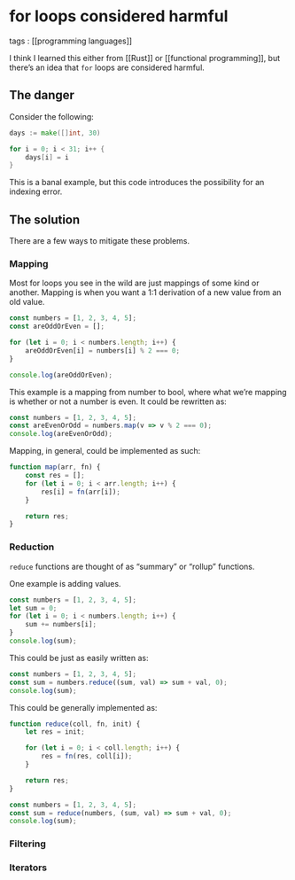 # for loops considered harmful

tags
: [[programming languages]]

I think I learned this either from [[Rust]] or [[functional programming]], but there&rsquo;s an idea that `for` loops are considered harmful.


## The danger

Consider the following:

```go
days := make([]int, 30)

for i = 0; i < 31; i++ {
	days[i] = i
}
```

This is a banal example, but this code introduces the possibility for an indexing error.


## The solution

There are a few ways to mitigate these problems.


### Mapping

Most for loops you see in the wild are just mappings of some kind or another. Mapping is when you want a 1:1 derivation of a new value from an old value.

```js
const numbers = [1, 2, 3, 4, 5];
const areOddOrEven = [];

for (let i = 0; i < numbers.length; i++) {
    areOddOrEven[i] = numbers[i] % 2 === 0;
}

console.log(areOddOrEven);
```

This example is a mapping from number to bool, where what we&rsquo;re mapping is whether or not a number is even. It could be rewritten as:

```js
const numbers = [1, 2, 3, 4, 5];
const areEvenOrOdd = numbers.map(v => v % 2 === 0);
console.log(areEvenOrOdd);
```

Mapping, in general, could be implemented as such:

```js
function map(arr, fn) {
    const res = [];
    for (let i = 0; i < arr.length; i++) {
        res[i] = fn(arr[i]);
    }

    return res;
}
```


### Reduction

`reduce` functions are thought of as &ldquo;summary&rdquo; or &ldquo;rollup&rdquo; functions.

One example is adding values.

```js
const numbers = [1, 2, 3, 4, 5];
let sum = 0;
for (let i = 0; i < numbers.length; i++) {
    sum += numbers[i];
}
console.log(sum);
```

This could be just as easily written as:

```js
const numbers = [1, 2, 3, 4, 5];
const sum = numbers.reduce((sum, val) => sum + val, 0);
console.log(sum);
```

This could be generally implemented as:

```js
function reduce(coll, fn, init) {
    let res = init;

    for (let i = 0; i < coll.length; i++) {
        res = fn(res, coll[i]);
    }

    return res;
}

const numbers = [1, 2, 3, 4, 5];
const sum = reduce(numbers, (sum, val) => sum + val, 0);
console.log(sum);
```


### Filtering


### Iterators


